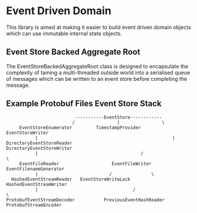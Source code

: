 # Event Driven Domain
This library is aimed at making it easier to build event driven domain objects which can use immutable internal state objects.

## Event Store Backed Aggregate Root
The EventStoreBackedAggregateRoot class is designed to encapsulate the complexity of taming a multi-threaded outside world into a serialised queue of messages which can be written to an event store before completing the message.

## Example Protobuf Files Event Store Stack

                              -----------EventStore------------
                             /                |                \
         EventStoreEnumerator         TimestampProvider     EventStoreWriter
               |                                                   |
    DirectoryEventStoreReader                           DirectoryEventStoreWriter
               |                                       /                         \
         EventFileReader                    EventFileWriter                   EventFilenameGenerator 
               |                           /               \
      HashedEventStreamReader   EventStoreWriteLock  HashedEventStreamWriter
               |                                    /                       \
    ProtobufEventStreamDecoder           PreviousEventHashReader ProtobufStreamEncoder
